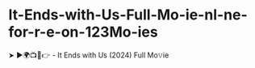 # It-Ends-with-Us-Full-Mo-ie-nl-ne-for-r-e-on-123Mo-ies
➤ ►🌍📺📱👉  - It Ends with Us   (2024) Full Mo𝚟ie
